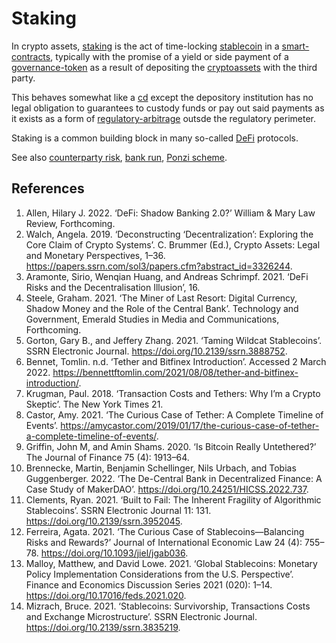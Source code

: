 # Staking
In crypto assets, [staking](staking.md) is the act of time-locking [stablecoin](stablecoin.md) in a [smart-contracts](smart-contracts.md), typically with the promise of a yield or side payment of a [governance-token](governance-token.md) as a result of depositing the [cryptoassets](cryptoasset.md) with the third party.

This behaves somewhat like a [cd](cd.md) except the depository institution has no legal obligation to guarantees to custody funds or pay out said payments as it exists as a form of [regulatory-arbitrage](regulatory-arbitrage.md) outsde the regulatory perimeter.

Staking is a common building block in many so-called [DeFi](defi.md) protocols.

See also [counterparty risk](counterparty-risk.md), [bank run](bank-run.md), [Ponzi scheme](ponzi-scheme.md).

## References
1. Allen, Hilary J. 2022. ‘DeFi: Shadow Banking 2.0?’ William & Mary Law Review, Forthcoming.
1. Walch, Angela. 2019. ‘Deconstructing ‘Decentralization’: Exploring the Core Claim of Crypto Systems’. C. Brummer (Ed.), Crypto Assets: Legal and Monetary Perspectives, 1–36. https://papers.ssrn.com/sol3/papers.cfm?abstract_id=3326244.
1. Aramonte, Sirio, Wenqian Huang, and Andreas Schrimpf. 2021. ‘DeFi Risks and the Decentralisation Illusion’, 16.
1. Steele, Graham. 2021. ‘The Miner of Last Resort: Digital Currency, Shadow Money and the Role of the Central Bank’. Technology and Government, Emerald Studies in Media and Communications, Forthcoming.
1. Gorton, Gary B., and Jeffery Zhang. 2021. ‘Taming Wildcat Stablecoins’. SSRN Electronic Journal. https://doi.org/10.2139/ssrn.3888752.
1. Bennet, Tomlin. n.d. ‘Tether and Bitfinex Introduction’. Accessed 2 March 2022. https://bennettftomlin.com/2021/08/08/tether-and-bitfinex-introduction/.
1. Krugman, Paul. 2018. ‘Transaction Costs and Tethers: Why I’m a Crypto Skeptic’. The New York Times 21.
1. Castor, Amy. 2021. ‘The Curious Case of Tether: A Complete Timeline of Events’. https://amycastor.com/2019/01/17/the-curious-case-of-tether-a-complete-timeline-of-events/.
1. Griffin, John M, and Amin Shams. 2020. ‘Is Bitcoin Really Untethered?’ The Journal of Finance 75 (4): 1913–64.
1. Brennecke, Martin, Benjamin Schellinger, Nils Urbach, and Tobias Guggenberger. 2022. ‘The De-Central Bank in Decentralized Finance: A Case Study of MakerDAO’. https://doi.org/10.24251/HICSS.2022.737.
1. Clements, Ryan. 2021. ‘Built to Fail: The Inherent Fragility of Algorithmic Stablecoins’. SSRN Electronic Journal 11: 131. https://doi.org/10.2139/ssrn.3952045.
1. Ferreira, Agata. 2021. ‘The Curious Case of Stablecoins—Balancing Risks and Rewards?’ Journal of International Economic Law 24 (4): 755–78. https://doi.org/10.1093/jiel/jgab036.
1. Malloy, Matthew, and David Lowe. 2021. ‘Global Stablecoins: Monetary Policy Implementation Considerations from the U.S. Perspective’. Finance and Economics Discussion Series 2021 (020): 1–14. https://doi.org/10.17016/feds.2021.020.
1. Mizrach, Bruce. 2021. ‘Stablecoins: Survivorship, Transactions Costs and Exchange Microstructure’. SSRN Electronic Journal. https://doi.org/10.2139/ssrn.3835219.